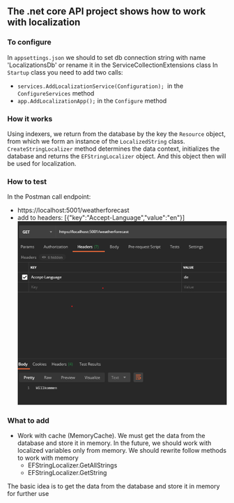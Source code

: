 ## The .net core API project shows how to work with localization

### To configure
In `appsettings.json` we should to set db connection string with name 'LocalizationsDb' or rename it in the ServiceCollectionExtensions class
In `Startup` class you need to add two calls:
 * `services.AddLocalizationService(Configuration); `in the `ConfigureServices` method
 * `app.AddLocalizationApp();` in the `Configure` method

### How it works
Using indexers, we return from the database by the key the `Resource` object, from which we form an instance of the `LocalizedString` class.
`CreateStringLocalizer` method determines the data context, initializes the database and returns the `EFStringLocalizer` object.
And this object then will be used for localization.

### How to test
In the Postman call endpoint:
 * https://localhost:5001/weatherforecast
 * add to headers: [{"key":"Accept-Language","value":"en"}]
 ![alt text](https://github.com/BorzovVictor/LocalizeApi/blob/master/LocalizeApi/docs/Annotation.png)
 
### What to add
 * Work with cache (MemoryCache). We must get the data from the database and store it in memory. In the future, we should work with localized variables only from memory. We should rewrite follow methods to work with memory 
    * EFStringLocalizer.GetAllStrings
    * EFStringLocalizer.GetString
    
 The basic idea is to get the data from the database and store it in memory for further use 

